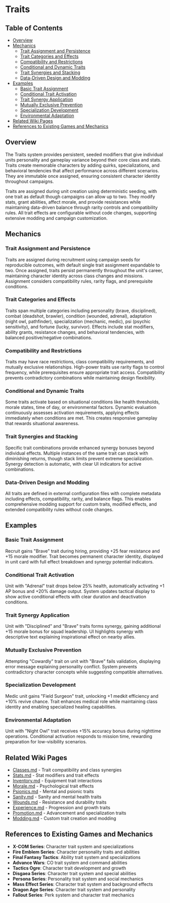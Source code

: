 # Traits

## Table of Contents
- [Overview](#overview)
- [Mechanics](#mechanics)
  - [Trait Assignment and Persistence](#trait-assignment-and-persistence)
  - [Trait Categories and Effects](#trait-categories-and-effects)
  - [Compatibility and Restrictions](#compatibility-and-restrictions)
  - [Conditional and Dynamic Traits](#conditional-and-dynamic-traits)
  - [Trait Synergies and Stacking](#trait-synergies-and-stacking)
  - [Data-Driven Design and Modding](#data-driven-design-and-modding)
- [Examples](#examples)
  - [Basic Trait Assignment](#basic-trait-assignment)
  - [Conditional Trait Activation](#conditional-trait-activation)
  - [Trait Synergy Application](#trait-synergy-application)
  - [Mutually Exclusive Prevention](#mutually-exclusive-prevention)
  - [Specialization Development](#specialization-development)
  - [Environmental Adaptation](#environmental-adaptation)
- [Related Wiki Pages](#related-wiki-pages)
- [References to Existing Games and Mechanics](#references-to-existing-games-and-mechanics)

## Overview
The Traits system provides persistent, seeded modifiers that give individual units personality and gameplay variance beyond their core class and stats. Traits create memorable characters by adding quirks, specializations, and behavioral tendencies that affect performance across different scenarios. They are immutable once assigned, ensuring consistent character identity throughout campaigns.

Traits are assigned during unit creation using deterministic seeding, with one trait as default though campaigns can allow up to two. They modify stats, grant abilities, affect morale, and provide resistances while maintaining data-driven balance through rarity controls and compatibility rules. All trait effects are configurable without code changes, supporting extensive modding and campaign customization.

## Mechanics
### Trait Assignment and Persistence
Traits are assigned during recruitment using campaign seeds for reproducible outcomes, with default single trait assignment expandable to two. Once assigned, traits persist permanently throughout the unit's career, maintaining character identity across class changes and missions. Assignment considers compatibility rules, rarity flags, and prerequisite conditions.

### Trait Categories and Effects
Traits span multiple categories including personality (brave, disciplined), combat (deadshot, brawler), condition (wounded, adrenal), adaptation (night owl, pathfinder), specialization (mechanic, medic), psi (psychic sensitivity), and fortune (lucky, survivor). Effects include stat modifiers, ability grants, resistance changes, and behavioral tendencies, with balanced positive/negative combinations.

### Compatibility and Restrictions
Traits may have race restrictions, class compatibility requirements, and mutually exclusive relationships. High-power traits use rarity flags to control frequency, while prerequisites ensure appropriate trait access. Compatibility prevents contradictory combinations while maintaining design flexibility.

### Conditional and Dynamic Traits
Some traits activate based on situational conditions like health thresholds, morale states, time of day, or environmental factors. Dynamic evaluation continuously assesses activation requirements, applying effects immediately when conditions are met. This creates responsive gameplay that rewards situational awareness.

### Trait Synergies and Stacking
Specific trait combinations provide enhanced synergy bonuses beyond individual effects. Multiple instances of the same trait can stack with diminishing returns, though stack limits prevent extreme specialization. Synergy detection is automatic, with clear UI indicators for active combinations.

### Data-Driven Design and Modding
All traits are defined in external configuration files with complete metadata including effects, compatibility, rarity, and balance flags. This enables comprehensive modding support for custom traits, modified effects, and extended compatibility rules without code changes.

## Examples
### Basic Trait Assignment
Recruit gains "Brave" trait during hiring, providing +25 fear resistance and +15 morale modifier. Trait becomes permanent character identity, displayed in unit card with full effect breakdown and synergy potential indicators.

### Conditional Trait Activation
Unit with "Adrenal" trait drops below 25% health, automatically activating +1 AP bonus and +20% damage output. System updates tactical display to show active conditional effects with clear duration and deactivation conditions.

### Trait Synergy Application
Unit with "Disciplined" and "Brave" traits forms synergy, gaining additional +15 morale bonus for squad leadership. UI highlights synergy with descriptive text explaining inspirational effect on nearby allies.

### Mutually Exclusive Prevention
Attempting "Cowardly" trait on unit with "Brave" fails validation, displaying error message explaining personality conflict. System prevents contradictory character concepts while suggesting compatible alternatives.

### Specialization Development
Medic unit gains "Field Surgeon" trait, unlocking +1 medkit efficiency and +10% revive chance. Trait enhances medical role while maintaining class identity and enabling specialized healing capabilities.

### Environmental Adaptation
Unit with "Night Owl" trait receives +15% accuracy bonus during nighttime operations. Conditional activation responds to mission time, rewarding preparation for low-visibility scenarios.

## Related Wiki Pages

- [Classes.md](../units/Classes.md) - Trait compatibility and class synergies
- [Stats.md](../units/Stats.md) - Stat modifiers and trait effects
- [Inventory.md](../units/Inventory.md) - Equipment trait interactions
- [Morale.md](../battlescape/Morale.md) - Psychological trait effects
- [Psionics.md](../battlescape/Psionics.md) - Mental and psionic traits
- [Sanity.md](../battlescape/Sanity.md) - Sanity and mental health traits
- [Wounds.md](../battlescape/Wounds.md) - Resistance and durability traits
- [Experience.md](../units/Experience.md) - Progression and growth traits
- [Promotion.md](../units/Promotion.md) - Advancement and specialization traits
- [Modding.md](../technical/Modding.md) - Custom trait creation and modding

## References to Existing Games and Mechanics

- **X-COM Series**: Character trait system and specializations
- **Fire Emblem Series**: Character personality traits and abilities
- **Final Fantasy Tactics**: Ability trait system and specializations
- **Advance Wars**: CO trait system and command abilities
- **Tactics Ogre**: Character trait development and growth
- **Disgaea Series**: Character trait system and special abilities
- **Persona Series**: Personality trait system and social mechanics
- **Mass Effect Series**: Character trait system and background effects
- **Dragon Age Series**: Character trait system and personality
- **Fallout Series**: Perk system and character trait mechanics

